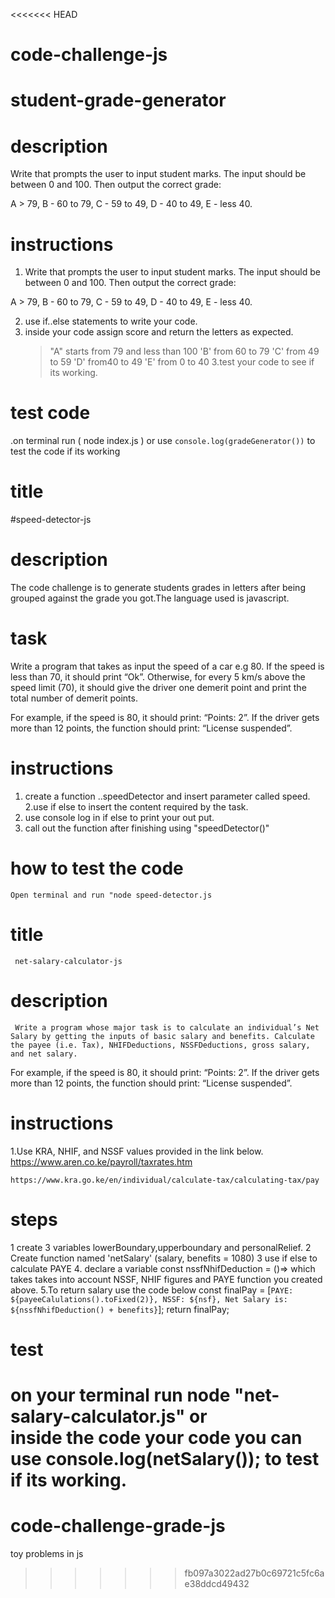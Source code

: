 <<<<<<< HEAD
# code-challenge-js
# student-grade-generator
 # description 
 Write that prompts the user to input student marks. The input should be between 0 and 100. Then output the correct grade: 

A > 79, B - 60 to 79, C -  59 to 49, D - 40 to 49, E - less 40.

# instructions
1. Write that prompts the user to input student marks. The input should be between 0 and 100. Then output the correct grade: 

A > 79, B - 60 to 79, C -  59 to 49, D - 40 to 49, E - less 40.


2. use if..else statements to write your code.
3. inside your code assign score and return the letters as expected. 
    >"A" starts from 79 and less than 100
    >'B' from 60 to 79 
    >'C' from 49 to 59
    >'D' from40 to 49
    >'E' from 0 to 40
3.test your code to see if its working.
# test code
.on terminal run ( node index.js )
or
use `console.log(gradeGenerator())` to test the code if its working
 

# title
#speed-detector-js

# description
The code challenge is to generate students grades in letters after being grouped against the grade you got.The language used is javascript.
# task
Write a program that takes as input the speed of a car e.g 80. If the speed is less than 70, it should print “Ok”. Otherwise, for every 5 km/s above the speed limit (70), it should give the driver one demerit point and print the total number of demerit points.

For example, if the speed is 80, it should print: “Points: 2”. If the driver gets more than 12 points, the function should print: “License suspended”.
# instructions
1. create a function ..speedDetector and insert parameter called speed.
2.use if else to insert the content required by the task.
3. use console log in if else to print your out put.
4. call out the function after finishing using "speedDetector()"
# how to test the code
    Open terminal and run "node speed-detector.js




# title
     net-salary-calculator-js

# description 
     Write a program whose major task is to calculate an individual’s Net Salary by getting the inputs of basic salary and benefits. Calculate the payee (i.e. Tax), NHIFDeductions, NSSFDeductions, gross salary, and net salary. 
For example, if the speed is 80, it should print: “Points: 2”. If the driver gets more than 12 points, the function should print: “License suspended”.

# instructions
1.Use KRA, NHIF, and NSSF values provided in the link below.
    https://www.aren.co.ke/payroll/taxrates.htm
 
    https://www.kra.go.ke/en/individual/calculate-tax/calculating-tax/pay

# steps
  1 create 3 variables lowerBoundary,upperboundary and personalRelief.
  2 Create function named 'netSalary' (salary, benefits = 1080)
  3 use if else to calculate PAYE
  4.  declare a variable const nssfNhifDeduction = ()=>  which takes takes into account NSSF, NHIF figures and PAYE function you created above.
  5.To return salary use the code below
  const finalPay =  [`PAYE: ${payeeCalulations().toFixed(2)}, NSSF: ${nsf}, Net Salary is: ${nssfNhifDeduction() + benefits}`];
    return finalPay; 
 # test
 on your terminal run node "net-salary-calculator.js"
 or  
 inside the code your code you can use console.log(netSalary()); to test if its working.  
=======
# code-challenge-grade-js
toy problems in js
>>>>>>> fb097a3022ad27b0c69721c5fc6ae38ddcd49432

